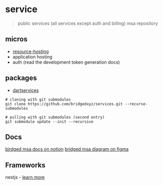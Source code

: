 # service
> public services (all services except auth and billing) msa repository







## micros

- [resource-hosting](./resource-hosting)
- application hosting
- auth (read the development token generation docs)

## packages
- [dartservices](./packages/dartservices)


```shell
# cloning with git submodules
git clone https://github.com/bridgedxyz/services.git --recurse-submodules

# pulling with git submodules (second entry)
git submodule update --init --recursive
```


## Docs
[birdged msa docs on notion](https://www.notion.so/bridgedxyz/services-msa-d00ff606766d4df09a2ea8dcfa1b0de2)
[bridged msa diagram on figma](https://www.figma.com/file/t5EdSlZo7eyWgXLSqTx7ok/hackers?node-id=0%3A1)




## Frameworks

nestjs - [learn more](https://docs.nestjs.com/microservices/basics)

